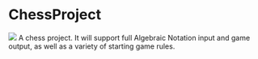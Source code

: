 ChessProject
============
![](http://i.snag.gy/n2fx8.jpg)
A chess project. It will support full Algebraic Notation input and game output, as well as a variety of starting game rules.



